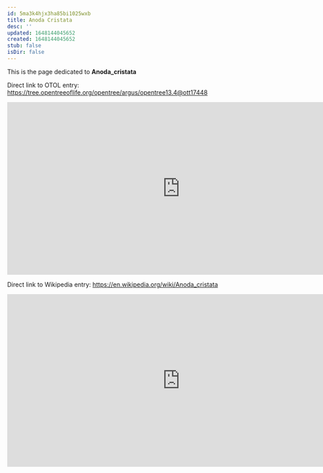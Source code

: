 ```yaml
---
id: 5ma3k4hjx3ha85bi1025wxb
title: Anoda Cristata
desc: ''
updated: 1648144045652
created: 1648144045652
stub: false
isDir: false
---
```

This is the page dedicated to **Anoda_cristata**


Direct link to OTOL entry: https://tree.opentreeoflife.org/opentree/argus/opentree13.4@ott17448



<html>
    <body>
    <iframe src="https://tree.opentreeoflife.org/opentree/argus/opentree13.4@ott17448"
    width="800" height="400" frameborder="0" allowfullscreen> </iframe>
    </body>
</html>
    


Direct link to Wikipedia entry: https://en.wikipedia.org/wiki/Anoda_cristata



<html>
    <body>
    <iframe src="https://en.wikipedia.org/wiki/Anoda_cristata"
    width="800" height="400" frameborder="0" allowfullscreen> </iframe>
    </body>
</html>
    
